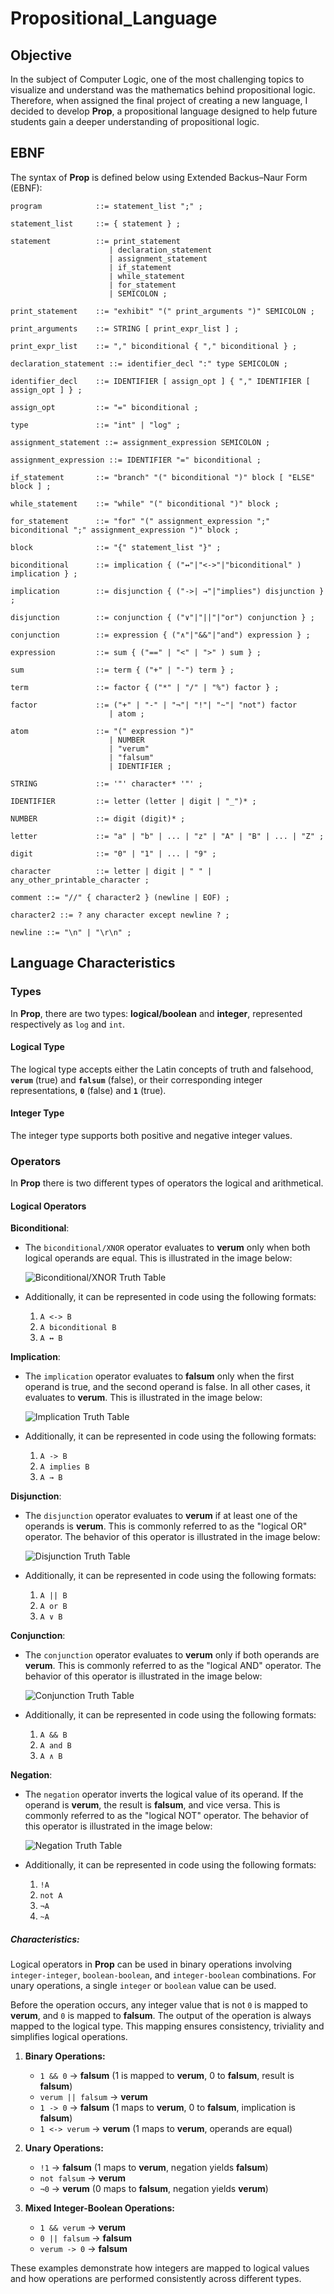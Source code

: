 # Propositional_Language

## Objective

  In the subject of Computer Logic, one of the most challenging topics to visualize and understand was the mathematics behind propositional logic. Therefore, when assigned the final project of creating a new language, I decided to develop **Prop**, a propositional language designed to help future students gain a deeper understanding of propositional logic.

## EBNF

  The syntax of **Prop** is defined below using Extended Backus–Naur Form (EBNF):



```ebnf
program            ::= statement_list ";" ;

statement_list     ::= { statement } ;

statement          ::= print_statement
                      | declaration_statement
                      | assignment_statement
                      | if_statement
                      | while_statement
                      | for_statement
                      | SEMICOLON ;

print_statement    ::= "exhibit" "(" print_arguments ")" SEMICOLON ;

print_arguments    ::= STRING [ print_expr_list ] ;

print_expr_list    ::= "," biconditional { "," biconditional } ;

declaration_statement ::= identifier_decl ":" type SEMICOLON ;

identifier_decl    ::= IDENTIFIER [ assign_opt ] { "," IDENTIFIER [ assign_opt ] } ;

assign_opt         ::= "=" biconditional ;

type               ::= "int" | "log" ;

assignment_statement ::= assignment_expression SEMICOLON ;

assignment_expression ::= IDENTIFIER "=" biconditional ;

if_statement       ::= "branch" "(" biconditional ")" block [ "ELSE" block ] ;

while_statement    ::= "while" "(" biconditional ")" block ;

for_statement      ::= "for" "(" assignment_expression ";" biconditional ";" assignment_expression ")" block ;

block              ::= "{" statement_list "}" ;

biconditional      ::= implication { ("↔"|"<->"|"biconditional" ) implication } ;

implication        ::= disjunction { ("->| →"|"implies") disjunction } ;

disjunction        ::= conjunction { ("∨"|"||"|"or") conjunction } ;

conjunction        ::= expression { ("∧"|"&&"|"and") expression } ;

expression         ::= sum { ("==" | "<" | ">" ) sum } ;

sum                ::= term { ("+" | "-") term } ;

term               ::= factor { ("*" | "/" | "%") factor } ;

factor             ::= ("+" | "-" | "¬"| "!"| "~"| "not") factor
                      | atom ;

atom               ::= "(" expression ")"
                      | NUMBER
                      | "verum"
                      | "falsum"
                      | IDENTIFIER ;

STRING             ::= '"' character* '"' ;

IDENTIFIER         ::= letter (letter | digit | "_")* ;

NUMBER             ::= digit (digit)* ;

letter             ::= "a" | "b" | ... | "z" | "A" | "B" | ... | "Z" ;

digit              ::= "0" | "1" | ... | "9" ;

character          ::= letter | digit | " " | any_other_printable_character ;

comment ::= "//" { character2 } (newline | EOF) ;

character2 ::= ? any character except newline ? ;

newline ::= "\n" | "\r\n" ;

```

## Language Characteristics

### Types

In **Prop**, there are two types: **logical/boolean** and **integer**, represented respectively as `log` and `int`.

#### Logical Type

The logical type accepts either the Latin concepts of truth and falsehood, **`verum`** (true) and **`falsum`** (false), or their corresponding integer representations, **`0`** (false) and **`1`** (true).

#### Integer Type

The integer type supports both positive and negative integer values.


### Operators

  In **Prop** there is two different types of operators the logical and arithmetical.

#### Logical Operators

**Biconditional**:

- The `biconditional/XNOR` operator evaluates to **verum** only when both logical operands are equal. This is illustrated in the image below:

  ![Biconditional/XNOR Truth Table](/imgs/xnor.jpg)

- Additionally, it can be represented in code using the following formats:
  1. `A <-> B`
  2. `A biconditional B`
  3. `A ↔ B`

**Implication**:

- The `implication` operator evaluates to **falsum** only when the first operand is true, and the second operand is false. In all other cases, it evaluates to **verum**. This is illustrated in the image below:

  ![Implication Truth Table](/imgs/implication.png)

- Additionally, it can be represented in code using the following formats:
  1. `A -> B`
  2. `A implies B`
  3. `A → B`

**Disjunction**:

- The `disjunction` operator evaluates to **verum** if at least one of the operands is **verum**. This is commonly referred to as the "logical OR" operator. The behavior of this operator is illustrated in the image below:

  ![Disjunction Truth Table](/imgs/disjunction.png)

- Additionally, it can be represented in code using the following formats:
  1. `A || B`
  2. `A or B`
  3. `A ∨ B`

**Conjunction**:

- The `conjunction` operator evaluates to **verum** only if both operands are **verum**. This is commonly referred to as the "logical AND" operator. The behavior of this operator is illustrated in the image below:

  ![Conjunction Truth Table](/imgs/conjunction.png)

- Additionally, it can be represented in code using the following formats:
  1. `A && B`
  2. `A and B`
  3. `A ∧ B`

**Negation**:

- The `negation` operator inverts the logical value of its operand. If the operand is **verum**, the result is **falsum**, and vice versa. This is commonly referred to as the "logical NOT" operator. The behavior of this operator is illustrated in the image below:

  ![Negation Truth Table](/imgs/Negation.png)

- Additionally, it can be represented in code using the following formats:
  1. `!A`
  2. `not A`
  3. `¬A`
  4. `~A`

##### Characteristics:

Logical operators in **Prop** can be used in binary operations involving `integer-integer`, `boolean-boolean`, and `integer-boolean` combinations. For unary operations, a single `integer` or `boolean` value can be used.

Before the operation occurs, any integer value that is not `0` is mapped to **verum**, and `0` is mapped to **falsum**. The output of the operation is always mapped to the logical type. This mapping ensures consistency, triviality and simplifies logical operations.

1. **Binary Operations:**
   - `1 && 0` → **falsum** (1 is mapped to **verum**, 0 to **falsum**, result is **falsum**)
   - `verum || falsum` → **verum** 
   - `1 -> 0` → **falsum** (1 maps to **verum**, 0 to **falsum**, implication is **falsum**)
   - `1 <-> verum` → **verum** (1 maps to **verum**, operands are equal)

2. **Unary Operations:**
   - `!1` → **falsum** (1 maps to **verum**, negation yields **falsum**)
   - `not falsum` → **verum** 
   - `¬0` → **verum** (0 maps to **falsum**, negation yields **verum**)

3. **Mixed Integer-Boolean Operations:**
   - `1 && verum` → **verum** 
   - `0 || falsum` → **falsum** 
   - `verum -> 0` → **falsum** 

These examples demonstrate how integers are mapped to logical values and how operations are performed consistently across different types.









